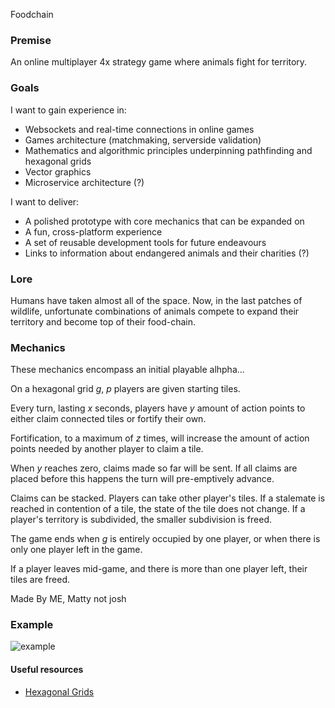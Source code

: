 Foodchain

### Premise
An online multiplayer 4x strategy game where animals fight for territory.

### Goals
I want to gain experience in:

- Websockets and real-time connections in online games
- Games architecture (matchmaking, serverside validation)
- Mathematics and algorithmic principles underpinning pathfinding and hexagonal grids
- Vector graphics
- Microservice architecture (?)

I want to deliver:

- A polished prototype with core mechanics that can be expanded on
- A fun, cross-platform experience
- A set of reusable development tools for future endeavours
- Links to information about endangered animals and their charities (?)

### Lore
Humans have taken almost all of the space. Now, in the last patches of wildlife, unfortunate combinations of animals compete to expand their territory and become top of their food-chain.

### Mechanics
These mechanics encompass an initial playable alhpha...

On a hexagonal grid *g*, *p* players are given starting tiles.

Every turn, lasting *x* seconds, players have *y* amount of action points to either claim connected tiles or fortify their own.

Fortification, to a maximum of *z* times, will increase the amount of action points needed by another player to claim a tile.

When *y* reaches zero, claims made so far will be sent. If all claims are placed before this happens the turn will pre-emptively advance.

Claims can be stacked. Players can take other player's tiles. If a stalemate is reached in contention of a tile, the state of the tile does not change. If a player's territory is subdivided, the smaller subdivision is freed.

The game ends when *g* is entirely occupied by one player, or when there is only one player left in the game.

If a player leaves mid-game, and there is more than one player left, their tiles are freed.

Made By ME, Matty not josh
### Example

![example](https://i.imgur.com/048y4Ii.png)

#### Useful resources

- [Hexagonal Grids](http://www.redblobgames.com/grids/hexagons/)
